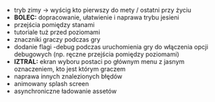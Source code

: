 - tryb zimy -> wyścig kto pierwszy do mety / ostatni przy życiu
- **BOLEC:** dopracowanie, ułatwienie i naprawa trybu jesieni
- przejścia pomiędzy stanami
- tutoriale tuż przed poziomami
- znaczniki graczy podczas gry
- dodanie flagi -debug podczas uruchomienia gry do włączenia opcji debugowych (np. ręczne przejścia pomiędzy poziomami)
- **IZTRAL:** ekran wyboru postaci po głównym menu z jasnym oznaczeniem, kto jest którym graczem
- naprawa innych znalezionych błędów
- animowany splash screen
- asynchroniczne ładowanie assetów